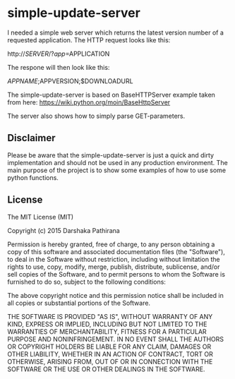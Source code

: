 # simple-update-server

I needed a simple web server which returns the latest version number of a
requested application. The HTTP request looks like this:

  http://$SERVER/?app=$APPLICATION

The respone will then look like this:

  $APPNAME;$APPVERSION;$DOWNLOADURL

The simple-update-server is based on BaseHTTPServer example taken from here:
https://wiki.python.org/moin/BaseHttpServer

The server also shows how to simply parse GET-parameters.

## Disclaimer

Please be aware that the simple-update-server is just a quick and dirty
implementation and should not be used in any production environment. The main
purpose of the project is to show some examples of how to use some python
functions.

## License

The MIT License (MIT)

Copyright (c) 2015 Darshaka Pathirana

Permission is hereby granted, free of charge, to any person obtaining a copy
of this software and associated documentation files (the "Software"), to deal
in the Software without restriction, including without limitation the rights
to use, copy, modify, merge, publish, distribute, sublicense, and/or sell
copies of the Software, and to permit persons to whom the Software is
furnished to do so, subject to the following conditions:

The above copyright notice and this permission notice shall be included in all
copies or substantial portions of the Software.

THE SOFTWARE IS PROVIDED "AS IS", WITHOUT WARRANTY OF ANY KIND, EXPRESS OR
IMPLIED, INCLUDING BUT NOT LIMITED TO THE WARRANTIES OF MERCHANTABILITY,
FITNESS FOR A PARTICULAR PURPOSE AND NONINFRINGEMENT. IN NO EVENT SHALL THE
AUTHORS OR COPYRIGHT HOLDERS BE LIABLE FOR ANY CLAIM, DAMAGES OR OTHER
LIABILITY, WHETHER IN AN ACTION OF CONTRACT, TORT OR OTHERWISE, ARISING FROM,
OUT OF OR IN CONNECTION WITH THE SOFTWARE OR THE USE OR OTHER DEALINGS IN THE
SOFTWARE.

